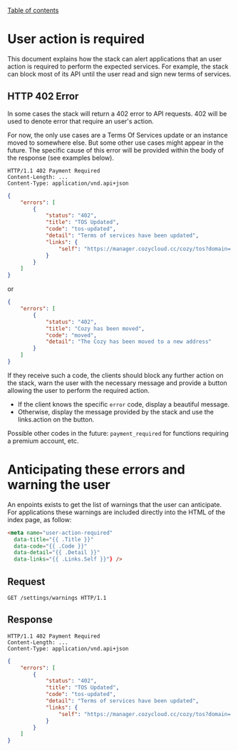 [Table of contents](README.md#table-of-contents)

# User action is required

This document explains how the stack can alert applications that an user action
is required to perform the expected services. For example, the stack can block
most of its API until the user read and sign new terms of services.

## HTTP 402 Error

In some cases the stack will return a 402 error to API requests. 402 will be
used to denote error that require an user's action.

For now, the only use cases are a Terms Of Services update or an instance moved
to somewhere else. But some other use cases might appear in the future. The
specific cause of this error will be provided within the body of the response
(see examples below).

```http
HTTP/1.1 402 Payment Required
Content-Length: ...
Content-Type: application/vnd.api+json
```

```json
{
    "errors": [
        {
            "status": "402",
            "title": "TOS Updated",
            "code": "tos-updated",
            "detail": "Terms of services have been updated",
            "links": {
                "self": "https://manager.cozycloud.cc/cozy/tos?domain=..."
            }
        }
    ]
}
```

or

```json
{
    "errors": [
        {
            "status": "402",
            "title": "Cozy has been moved",
            "code": "moved",
            "detail": "The Cozy has been moved to a new address"
        }
    ]
}
```

If they receive such a code, the clients should block any further action on the
stack, warn the user with the necessary message and provide a button allowing
the user to perform the required action.

-   If the client knows the specific `error` code, display a beautiful message.
-   Otherwise, display the message provided by the stack and use the
    links.action on the button.

Possible other codes in the future: `payment_required` for functions requiring a
premium account, etc.

# Anticipating these errors and warning the user

An enpoints exists to get the list of warnings that the user can anticipate. For
applications these warnings are included directly into the HTML of the index
page, as follow:

```html
<meta name="user-action-required"
  data-title="{{ .Title }}"
  data-code="{{ .Code }}"
  data-detail="{{ .Detail }}"
  data-links="{{ .Links.Self }}"} />
```

## Request

```http
GET /settings/warnings HTTP/1.1
```

## Response

```http
HTTP/1.1 402 Payment Required
Content-Length: ...
Content-Type: application/vnd.api+json
```

```json
{
    "errors": [
        {
            "status": "402",
            "title": "TOS Updated",
            "code": "tos-updated",
            "detail": "Terms of services have been updated",
            "links": {
                "self": "https://manager.cozycloud.cc/cozy/tos?domain=..."
            }
        }
    ]
}
```
